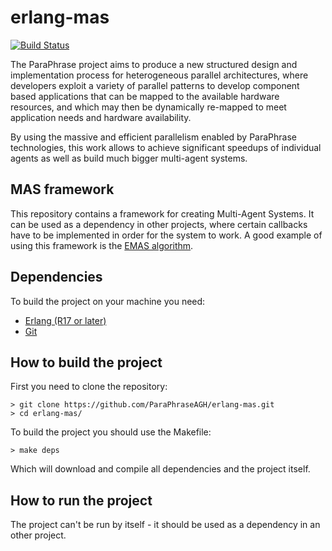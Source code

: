 erlang-mas
======
[![Build Status](https://secure.travis-ci.org/ParaPhraseAGH/erlang-mas.svg?branch=master "Build Status")](http://travis-ci.org/ParaPhraseAGH/erlang-mas)

The ParaPhrase project aims to produce a new structured design and implementation process for heterogeneous parallel architectures, where developers exploit a variety of parallel patterns to develop component based applications that can be mapped to the available hardware resources, and which may then be dynamically re-mapped to meet application needs and hardware availability.

By using the massive and efficient parallelism enabled by ParaPhrase technologies, this work allows to achieve significant speedups of individual agents as well as build much bigger multi-agent systems.

## MAS framework

This repository contains a framework for creating Multi-Agent Systems. It can be used as a dependency in other projects, where certain callbacks have to be implemented in order for the system to work. A good example of using this framework is the [EMAS algorithm](https://github.com/ParaPhraseAGH/erlang-emas).

## Dependencies

To build the project on your machine you need:

* [Erlang (R17 or later)](http://www.erlang.org/)
* [Git](http://git-scm.com/)

## How to build the project

First you need to clone the repository:

    > git clone https://github.com/ParaPhraseAGH/erlang-mas.git
    > cd erlang-mas/
    
To build the project you should use the Makefile:

    > make deps
    
Which will download and compile all dependencies and the project itself.

## How to run the project

The project can't be run by itself - it should be used as a dependency in an other project.

